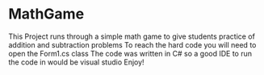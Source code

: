 # MathGame
This Project runs through a simple math game to give students practice of addition and subtraction problems
To reach the hard code you will need to open the Form1.cs class 
The code was written in C# so a good IDE to run the code in would be visual studio
Enjoy!
